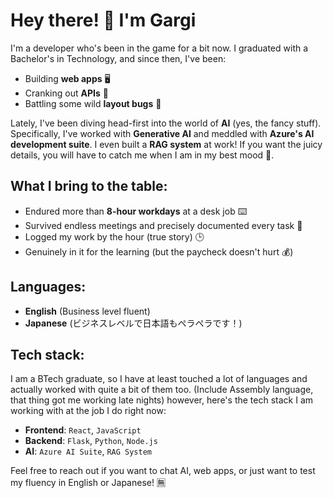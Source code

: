 # Hey there! 👋 I'm Gargi

I'm a developer who's been in the game for a bit now. I graduated with a Bachelor's in Technology, and since then, I've been:

- Building **web apps** 🖥️
- Cranking out **APIs** 🔗
- Battling some wild **layout bugs** 🐞

Lately, I've been diving head-first into the world of **AI** (yes, the fancy stuff). Specifically, I've worked with **Generative AI** and meddled with **Azure's AI development suite**. I even built a **RAG system** at work! If you want the juicy details, you will have to catch me when I am in my best mood 🍰.

## What I bring to the table:
- Endured more than **8-hour workdays** at a desk job ⌨️
- Survived endless meetings and precisely documented every task 📄
- Logged my work by the hour (true story) 🕒
- Genuinely in it for the learning (but the paycheck doesn't hurt 💰)

## Languages:
- **English** (Business level fluent)
- **Japanese** (ビジネスレベルで日本語もペラペラです！)

## Tech stack:
I am a BTech graduate, so I have at least touched a lot of languages and actually worked with quite a bit of them too. 
(Include Assembly language, that thing got me working late nights)
however, here's the tech stack I am working with at the job I do right now:
- **Frontend**: `React`, `JavaScript`
- **Backend**: `Flask`, `Python`, `Node.js`
- **AI**: `Azure AI Suite`, `RAG System`

Feel free to reach out if you want to chat AI, web apps, or just want to test my fluency in English or Japanese! 🈚
